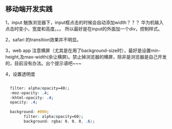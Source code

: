 ## 移动端开发实践






1，input
魅族浏览器下，input框点击的时候会自动添加width？？？
华为机输入点击时变小，宽度和高度。。。
所以最好是在input的外面加一个div，控制样式。

2，safari 的transition效果并不明显。

3，web app 注意横屏（尤其是在用了background-size时），最好是设置min-height,及max-width(余让横屏)。禁止掉浏览器的横屏，除非是浏览器是自己开发的，目前没有办法。出个提示语吧~~~

4，设置透明度
```css 

  filter: alpha(opacity=40);
  -moz-opacity: .4;
  -khtml-opacity: .4;
  opacity: .4;
  
  background: #000;
        filter: alpha(opacity=60);
        background: rgba( 0, 0, 0, .6);
```


